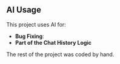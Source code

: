 
## AI Usage

This project uses AI for:
- **Bug Fixing**:
- **Part of the Chat History Logic**

The rest of the project was coded by hand.